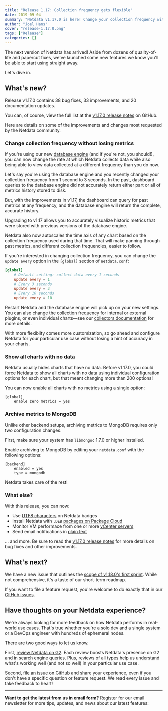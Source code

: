 ```yaml
---
title: "Release 1.17: Collection frequency gets flexible"
date: 2019-09-04
summary: "Netdata v1.17.0 is here! Change your collection frequency without losing metrics, archive to MongoDB, use UT8 characters freely, and more."
author: "Joel Hans"
cover: "release-1.17.0.png"
tags: ["Release"]
categories: []
---
```


The next version of Netdata has arrived! Aside from dozens of quality-of-life and papercut fixes, we've launched some new features we know you'll be able to start using straight away.

Let's dive in.

<!--more-->

## What's new?

Release v1.17.0 contains 38 bug fixes, 33 improvements, and 20 documentation updates.

You can, of course, view the full list at the [v1.17.0 release notes](https://github.com/netdata/netdata/releases/tag/v1.17.0) on GitHub.

Here are details on some of the improvements and changes most requested by the Netdata community.

### Change collection frequency without losing metrics

If you're using our new [database engine](https://blog.netdata.cloud/posts/db-engine/) (and if you're not, you should!), you can now change the rate at which Netdata collects data while also being able to view data collected at a different frequency than you do now.

Let's say you're using the database engine and you recently changed your collection frequency from 1 second to 3 seconds. In the past, dashboard queries to the database engine did not accurately return either part or all of metrics history stored to disk.

But, with the improvements in v1.17, the dashboard can query for past metrics at any frequency, and the database engine will return the complete, accurate history.

Upgrading to v1.17 allows you to accurately visualize historic metrics that were stored with previous versions of the database engine.

Netdata also now autoscales the time axis of any chart based on the collection frequency used during that time. That will make panning through past metrics, and different collection frequencies, easier to follow.

If you're interested in changing collection frequency, you can change the `update every` option in the `[global]` section of `netdata.conf`:

```conf
[global]
    # Default setting: collect data every 1 seconds
    update every = 1
    # Every 3 seconds
    update every = 3
    # Every 10 seconds
    update every = 10
```

Restart Netdata and the database engine will pick up on your new settings. You can also change the collection frequency for internal or external plugins, or even individual charts—see our [collectors documentation](https://docs.netdata.cloud/collectors/) for more details.

With more flexibilty comes more customization, so go ahead and configure Netdata for your particular use case without losing a hint of accuracy in your charts.

### Show all charts with no data

Netdata usually hides charts that have no data. Before v1.17.0, you could force Netdata to show all charts with no data using individual configuration options for each chart, but that meant changing more than 200 options!

You can now enable all charts with no metrics using a single option:

```
[global]
    enable zero metrics = yes
```

### Archive metrics to MongoDB

Unlike other backend setups, archiving metrics to MongoDB requires only two configuration changes.

First, make sure your system has `libmongoc` 1.7.0 or higher installed.

Enable archiving to MongoDB by editing your `netdata.conf` with the following options:

```
[backend]
    enabled = yes
    type = mongodb
```

Netdata takes care of the rest!

### What else?

With this release, you can now:

- Use [UTF8 characters](https://github.com/netdata/netdata/pull/6426) on Netdata badges
- Install Netdata with `.DEB` [packages on Package Cloud](https://packagecloud.io/netdata)
- Monitor VM performace from one or more [vCenter servers](https://docs.netdata.cloud/collectors/go.d.plugin/modules/vsphere/)
- Send email notifications in [plain text](https://github.com/netdata/netdata/pull/6485)

... and more. Be sure to read the [v1.17.0 release notes](https://github.com/netdata/netdata/releases/tag/v1.17.0) for more details on bug fixes and other improvements.

## What's next?

We have a new issue that outlines the [scope of v1.18.0's first sprint](https://github.com/netdata/netdata/issues/6770). While not comprehensive, it's a taste of our short-term roadmap.

If you want to file a feature request, you're welcome to do exactly that in our [GitHub issues](https://github.com/netdata/netdata/issues/new?labels=feature+request%2C+needs+triage&template=feature_request.md).

## Have thoughts on your Netdata experience?

We're always looking for more feedback on how Netdata performs in real-world use cases. That's true whether you're a solo dev and a single system or a DevOps engineer with hundreds of ephemeral nodes.

There are two good ways to let us know.

First, [review Netdata on G2](https://www.g2.com/products/netdata/reviews). Each review boosts Netdata's presence on G2 and in search engine queries. Plus, reviews of all types help us understand what's working well (and not so well) in your particular use case.

Second, [file an issue on GitHub](https://github.com/netdata/netdata/issues/new) and share your experience, even if you don't have a specific question or feature request. We read every issue and take feedback to heart!

---

**Want to get the latest from us in email form?** Register for our email newsletter for more tips, updates, and news about our latest features:

<script charset="utf-8" type="text/javascript" src="//js.hsforms.net/forms/shell.js"></script>
<script>
  hbspt.forms.create({
    portalId: "4567453",
    formId: "6a20deb5-a1e6-4312-9c4d-f6862f947fe0"
});
</script>